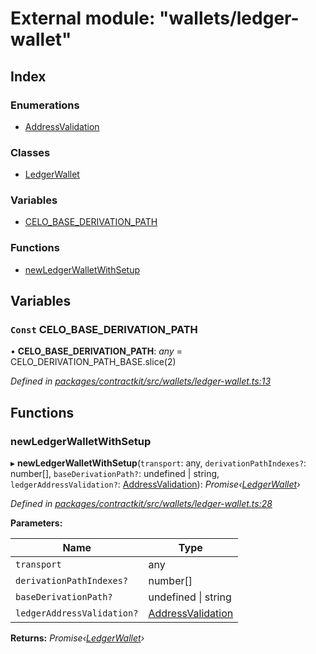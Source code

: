 # External module: "wallets/ledger-wallet"

## Index

### Enumerations

* [AddressValidation](../enums/_wallets_ledger_wallet_.addressvalidation.md)

### Classes

* [LedgerWallet](../classes/_wallets_ledger_wallet_.ledgerwallet.md)

### Variables

* [CELO_BASE_DERIVATION_PATH](_wallets_ledger_wallet_.md#const-celo_base_derivation_path)

### Functions

* [newLedgerWalletWithSetup](_wallets_ledger_wallet_.md#newledgerwalletwithsetup)

## Variables

### `Const` CELO_BASE_DERIVATION_PATH

• **CELO_BASE_DERIVATION_PATH**: *any* = CELO_DERIVATION_PATH_BASE.slice(2)

*Defined in [packages/contractkit/src/wallets/ledger-wallet.ts:13](https://github.com/celo-org/celo-monorepo/blob/master/packages/contractkit/src/wallets/ledger-wallet.ts#L13)*

## Functions

###  newLedgerWalletWithSetup

▸ **newLedgerWalletWithSetup**(`transport`: any, `derivationPathIndexes?`: number[], `baseDerivationPath?`: undefined | string, `ledgerAddressValidation?`: [AddressValidation](../enums/_wallets_ledger_wallet_.addressvalidation.md)): *Promise‹[LedgerWallet](../classes/_wallets_ledger_wallet_.ledgerwallet.md)›*

*Defined in [packages/contractkit/src/wallets/ledger-wallet.ts:28](https://github.com/celo-org/celo-monorepo/blob/master/packages/contractkit/src/wallets/ledger-wallet.ts#L28)*

**Parameters:**

Name | Type |
------ | ------ |
`transport` | any |
`derivationPathIndexes?` | number[] |
`baseDerivationPath?` | undefined &#124; string |
`ledgerAddressValidation?` | [AddressValidation](../enums/_wallets_ledger_wallet_.addressvalidation.md) |

**Returns:** *Promise‹[LedgerWallet](../classes/_wallets_ledger_wallet_.ledgerwallet.md)›*
